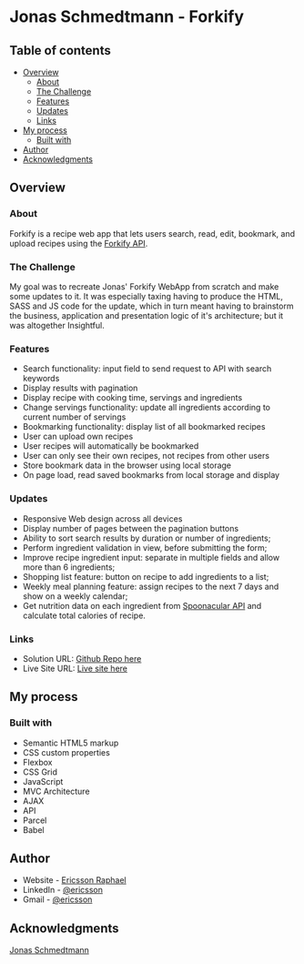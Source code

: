 # Jonas Schmedtmann - Forkify

## Table of contents

- [Overview](#overview)
  - [About](#about)
  - [The Challenge](#the-challenge)
  - [Features](#features)
  - [Updates](#updates)
  - [Links](#links)
- [My process](#my-process)
  - [Built with](#built-with)
- [Author](#author)
- [Acknowledgments](#acknowledgments)

## Overview

### About

Forkify is a recipe web app that lets users search, read, edit, bookmark, and upload recipes using the [Forkify API](https://forkify-api.herokuapp.com/v2).

### The Challenge

My goal was to recreate Jonas' Forkify WebApp from scratch and make some updates to it. It was especially taxing having to produce the HTML, SASS and JS code for the update, which in turn meant having to brainstorm the business, application and presentation logic of it's architecture; but it was altogether Insightful.

### Features

- Search functionality: input field to send request to API with search keywords
- Display results with pagination
- Display recipe with cooking time, servings and ingredients
- Change servings functionality: update all ingredients according to
  current number of servings
- Bookmarking functionality: display list of all bookmarked recipes
- User can upload own recipes
- User recipes will automatically be bookmarked
- User can only see their own recipes, not recipes from other users
- Store bookmark data in the browser using local storage
- On page load, read saved bookmarks from local storage and display

### Updates

- Responsive Web design across all devices
- Display number of pages between the pagination buttons
- Ability to sort search results by duration or number of ingredients;
- Perform ingredient validation in view, before submitting the form;
- Improve recipe ingredient input: separate in multiple fields and allow more than 6 ingredients;
- Shopping list feature: button on recipe to add ingredients to a list;
- Weekly meal planning feature: assign recipes to the next 7 days and show on a weekly calendar;
- Get nutrition data on each ingredient from [Spoonacular API](https://spoonacular.com/food-api) and calculate total calories of recipe.

### Links

- Solution URL: [Github Repo here](https://github.com/gitEricsson/Forkify)
- Live Site URL: [Live site here](https://ericsson-forkify.netlify.app/)

## My process

### Built with

- Semantic HTML5 markup
- CSS custom properties
- Flexbox
- CSS Grid
- JavaScript
- MVC Architecture
- AJAX
- API
- Parcel
- Babel

## Author

- Website - [Ericsson Raphael](https://github.com/gitEricsson)
- LinkedIn - [@ericsson](www.linkedin.com/in/ericssonraphael)
- Gmail - [@ericsson](ericssonraphael@gmail.com)

## Acknowledgments

[Jonas Schmedtmann](https://github.com/jonasschmedtmann)

